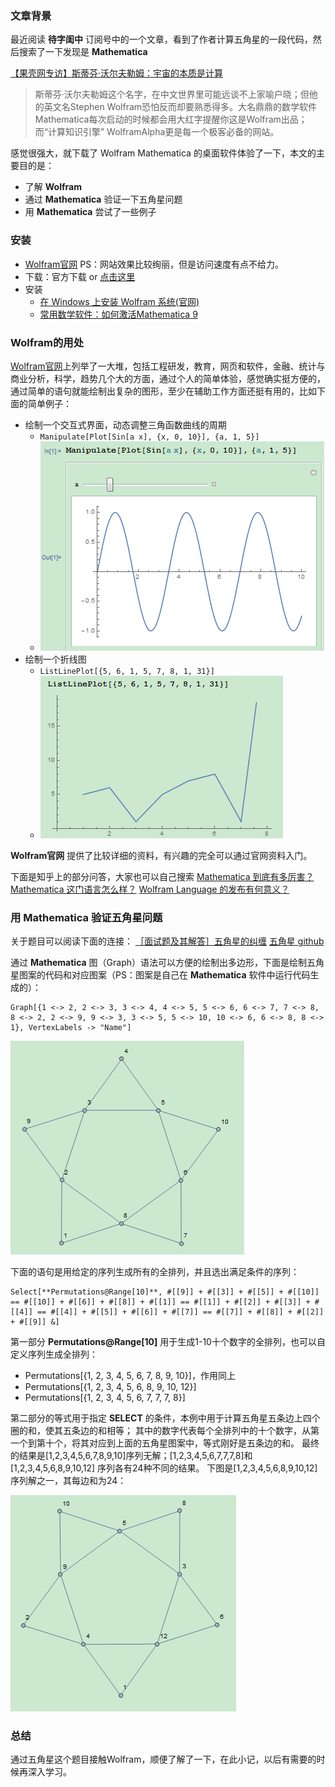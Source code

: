 
### 文章背景
最近阅读 **待字闺中** 订阅号中的一个文章，看到了作者计算五角星的一段代码，然后搜索了一下发现是 **Mathematica** 

[【果壳网专访】斯蒂芬·沃尔夫勒姆：宇宙的本质是计算](http://www.guokr.com/article/439770/#rd)
> 斯蒂芬·沃尔夫勒姆这个名字，在中文世界里可能远谈不上家喻户晓；但他的英文名Stephen Wolfram恐怕反而却要熟悉得多。大名鼎鼎的数学软件Mathematica每次启动的时候都会用大红字提醒你这是Wolfram出品；而“计算知识引擎” WolframAlpha更是每一个极客必备的网站。

感觉很强大，就下载了 Wolfram Mathematica 的桌面软件体验了一下，本文的主要目的是：

- 了解 **Wolfram**
- 通过 **Mathematica** 验证一下五角星问题
- 用 **Mathematica** 尝试了一些例子

### 安装
- [Wolfram官网](http://wolfram.com/) PS：网站效果比较绚丽，但是访问速度有点不给力。
- 下载：官方下载 or [点击这里](http://pan.baidu.com/s/1i4VBCWX)
- 安装
	- [在 Windows 上安装 Wolfram 系统(官网)](http://support.wolfram.com/kb/12440)
	- [常用数学软件：如何激活Mathematica 9](http://jingyan.baidu.com/article/1876c852b44b8a890b1376ef.html)


### Wolfram的用处
[Wolfram官网](http://wolfram.com/)上列举了一大堆，包括工程研发，教育，网页和软件，金融、统计与商业分析，科学，趋势几个大的方面，通过个人的简单体验，感觉确实挺方便的，通过简单的语句就能绘制出复杂的图形，至少在辅助工作方面还挺有用的，比如下面的简单例子：
- 绘制一个交互式界面，动态调整三角函数曲线的周期
	- `Manipulate[Plot[Sin[a x], {x, 0, 10}], {a, 1, 5}]`
	- ![三角函数曲线](https://github.com/tanchao90/evolution/blob/master/wolfram/res/image_1.png)
- 绘制一个折线图
	- `ListLinePlot[{5, 6, 1, 5, 7, 8, 1, 31}]`
	- ![折线图](https://github.com/tanchao90/evolution/blob/master/wolfram/res/image_2.png)

**Wolfram官网** 提供了比较详细的资料，有兴趣的完全可以通过官网资料入门。

下面是知乎上的部分问答，大家也可以自己搜索
[Mathematica 到底有多厉害？](https://www.zhihu.com/question/27834147)
[Mathematica 这门语言怎么样？](https://www.zhihu.com/question/20324243)
[Wolfram Language 的发布有何意义？](https://www.zhihu.com/question/22860404)

### 用 **Mathematica** 验证五角星问题
关于题目可以阅读下面的连接：
[［面试题及其解答］五角星的纠缠](http://chuansong.me/n/2752733)
[五角星 github](https://github.com/tanchao90/daiziguizhong/tree/master/pentagram)

通过 **Mathematica** 图（Graph）语法可以方便的绘制出多边形，下面是绘制五角星图案的代码和对应图案（PS：图案是自己在 **Mathematica** 软件中运行代码生成的）：
```
Graph[{1 <-> 2, 2 <-> 3, 3 <-> 4, 4 <-> 5, 5 <-> 6, 6 <-> 7, 7 <-> 8, 8 <-> 2, 2 <-> 9, 9 <-> 3, 3 <-> 5, 5 <-> 10, 10 <-> 6, 6 <-> 8, 8 <-> 1}, VertexLabels -> "Name"]
```
![五角星](https://github.com/tanchao90/evolution/blob/master/wolfram/res/image_3.png)

下面的语句是用给定的序列生成所有的全排列，并且选出满足条件的序列：
```
Select[**Permutations@Range[10]**, #[[9]] + #[[3]] + #[[5]] + #[[10]] == #[[10]] + #[[6]] + #[[8]] + #[[1]] == #[[1]] + #[[2]] + #[[3]] + #[[4]] == #[[4]] + #[[5]] + #[[6]] + #[[7]] == #[[7]] + #[[8]] + #[[2]] + #[[9]] &]
```

第一部分 **Permutations@Range[10]** 用于生成1-10十个数字的全排列，也可以自定义序列生成全排列：
- Permutations[{1, 2, 3, 4, 5, 6, 7, 8, 9, 10}]，作用同上
- Permutations[{1, 2, 3, 4, 5, 6, 8, 9, 10, 12}]
- Permutations[{1, 2, 3, 4, 5, 6, 7, 7, 7, 8}]

第二部分的等式用于指定 **SELECT** 的条件，本例中用于计算五角星五条边上四个圈的和，使其五条边的和相等；
其中的数字代表每个全排列中的十个数字，从第一个到第十个，将其对应到上面的五角星图案中，等式刚好是五条边的和。
最终的结果是[1,2,3,4,5,6,7,8,9,10]序列无解；[1,2,3,4,5,6,7,7,7,8]和[1,2,3,4,5,6,8,9,10,12] 序列各有24种不同的结果。
下图是[1,2,3,4,5,6,8,9,10,12]序列解之一，其每边和为24：

![五角星有解序列](https://github.com/tanchao90/evolution/blob/master/wolfram/res/image_4.png)

### 总结
通过五角星这个题目接触Wolfram，顺便了解了一下，在此小记，以后有需要的时候再深入学习。
